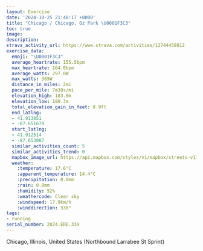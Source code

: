 ```yaml
---
layout: Exercise
date: '2024-10-25 21:48:17 +0000'
title: "Chicago / Chicago, Oz Park \U0001F3C3"
toc: true
image:
description:
strava_activity_url: https://www.strava.com/activities/12744458012
exercise_data:
  emoji: "\U0001F3C3"
  average_heartrate: 155.5bpm
  max_heartrate: 164.0bpm
  average_watts: 297.0W
  max_watts: 365W
  distance_in_miles: 2mi
  pace_per_mile: 7m38s/mi
  elevation_high: 183.0m
  elevation_low: 180.3m
  total_elevation_gain_in_feet: 8.9ft
  end_latlng:
  - 41.913851
  - -87.651679
  start_latlng:
  - 41.912514
  - -87.653087
  similar_activities_count: 5
  similar_activities_trend: 0
  mapbox_image_url: https://api.mapbox.com/styles/v1/mapbox/streets-v11/static/path-5+787af2-1.0(_ny~Ffw~uOaEBuLNY%3FMGAKHo%40Bs%40I%7DGEyLGiAEMMCAMEgLEm%40EGEAs%40A_BDwAHgAAIAEEEOIoCK_A%3FuDEWMQSEuABmBAaADIDIJKTEZ%3FdB%40nAAlAFtFClABXDNJTHHJFTBnACRCXUVIzBMT%40FFDN%3FfEBd%40FPNDpAEhCEdA%3FPBBJ%3FnBDz%40FP%5CP%60%40%40nJOpJGl%40%40FB%40J),pin-s-s+e5b22e(-87.65316,41.91472),pin-s-f+89ae00(-87.64978000000002,41.913870000000045)/auto/800x800?access_token=pk.eyJ1Ijoiam9zaGJlY2ttYW4iLCJhIjoiY205eWR2aDd1MWZ6djJrbXc4a3M0bWZleiJ9.XiG9OWkNcZk2QzjJbxLB4A
  weather:
    :temperature: 17.6°C
    :apparent_temperature: 14.4°C
    :precipitation: 0.0mm
    :rain: 0.0mm
    :humidity: 52%
    :weathercode: Clear sky
    :windspeed: 17.9km/h
    :winddirection: 338°
tags:
- running
serial_number: 2024.ERE.339
---
```

Chicago, Illinois, United States (Northbound Larrabee St Sprint)
